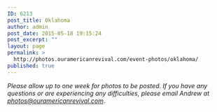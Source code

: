 ```yaml
---
ID: 6213
post_title: Oklahoma
author: admin
post_date: 2015-05-18 19:15:24
post_excerpt: ""
layout: page
permalink: >
  http://photos.ouramericanrevival.com/event-photos/oklahoma/
published: true
---
```

<em>Please allow up to one week for photos to be posted. If you have any questions or are experiencing any difficulties, please email Andrew at photos@ouramericanrevival.com</em>.

<img class="ngg_displayed_gallery mceItem" src="http://photos.ouramericanrevival.com/nextgen-attach_to_post/preview/id--6214" alt="" data-mce-placeholder="1" />